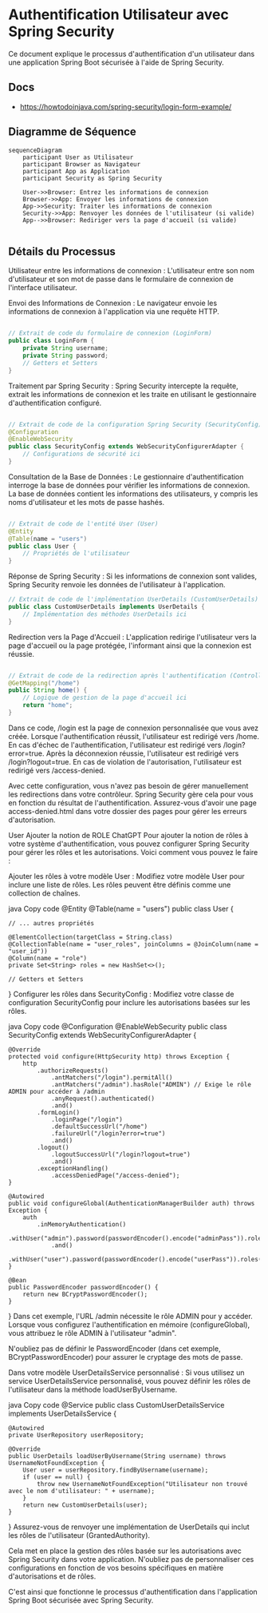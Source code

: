 
# Authentification Utilisateur avec Spring Security

Ce document explique le processus d'authentification d'un utilisateur dans une application Spring Boot sécurisée à l'aide de Spring Security.


## Docs

- https://howtodoinjava.com/spring-security/login-form-example/

## Diagramme de Séquence

```mermaid
sequenceDiagram
    participant User as Utilisateur
    participant Browser as Navigateur
    participant App as Application
    participant Security as Spring Security
    
    User->>Browser: Entrez les informations de connexion
    Browser->>App: Envoyer les informations de connexion
    App->>Security: Traiter les informations de connexion
    Security->>App: Renvoyer les données de l'utilisateur (si valide)
    App-->>Browser: Rediriger vers la page d'accueil (si valide)
    
```
    
## Détails du Processus

Utilisateur entre les informations de connexion : L'utilisateur entre son nom d'utilisateur et son mot de passe dans le formulaire de connexion de l'interface utilisateur.

Envoi des Informations de Connexion : Le navigateur envoie les informations de connexion à l'application via une requête HTTP.

```java

// Extrait de code du formulaire de connexion (LoginForm)
public class LoginForm {
    private String username;
    private String password;
    // Getters et Setters
}
```

Traitement par Spring Security : Spring Security intercepte la requête, extrait les informations de connexion et les traite en utilisant le gestionnaire d'authentification configuré.

```java

// Extrait de code de la configuration Spring Security (SecurityConfig)
@Configuration
@EnableWebSecurity
public class SecurityConfig extends WebSecurityConfigurerAdapter {
    // Configurations de sécurité ici
}
```

Consultation de la Base de Données : Le gestionnaire d'authentification interroge la base de données pour vérifier les informations de connexion. La base de données contient les informations des utilisateurs, y compris les noms d'utilisateur et les mots de passe hashés.

```java

// Extrait de code de l'entité User (User)
@Entity
@Table(name = "users")
public class User {
    // Propriétés de l'utilisateur
}
```

Réponse de Spring Security : Si les informations de connexion sont valides, Spring Security renvoie les données de l'utilisateur à l'application.

```java
// Extrait de code de l'implémentation UserDetails (CustomUserDetails)
public class CustomUserDetails implements UserDetails {
    // Implémentation des méthodes UserDetails ici
}
```

Redirection vers la Page d'Accueil : L'application redirige l'utilisateur vers la page d'accueil ou la page protégée, l'informant ainsi que la connexion est réussie.

```java

// Extrait de code de la redirection après l'authentification (Controller)
@GetMapping("/home")
public String home() {
    // Logique de gestion de la page d'accueil ici
    return "home";
}
```


 Dans ce code, /login est la page de connexion personnalisée que vous avez créée. Lorsque l'authentification réussit, l'utilisateur est redirigé vers /home. En cas d'échec de l'authentification, l'utilisateur est redirigé vers /login?error=true. Après la déconnexion réussie, l'utilisateur est redirigé vers /login?logout=true. En cas de violation de l'autorisation, l'utilisateur est redirigé vers /access-denied.

Avec cette configuration, vous n'avez pas besoin de gérer manuellement les redirections dans votre contrôleur. Spring Security gère cela pour vous en fonction du résultat de l'authentification. Assurez-vous d'avoir une page access-denied.html dans votre dossier des pages pour gérer les erreurs d'autorisation.




User
Ajouter la notion de ROLE
ChatGPT
Pour ajouter la notion de rôles à votre système d'authentification, vous pouvez configurer Spring Security pour gérer les rôles et les autorisations. Voici comment vous pouvez le faire :

Ajouter les rôles à votre modèle User :
Modifiez votre modèle User pour inclure une liste de rôles. Les rôles peuvent être définis comme une collection de chaînes.

java
Copy code
@Entity
@Table(name = "users")
public class User {

    // ... autres propriétés

    @ElementCollection(targetClass = String.class)
    @CollectionTable(name = "user_roles", joinColumns = @JoinColumn(name = "user_id"))
    @Column(name = "role")
    private Set<String> roles = new HashSet<>();

    // Getters et Setters
}
Configurer les rôles dans SecurityConfig :
Modifiez votre classe de configuration SecurityConfig pour inclure les autorisations basées sur les rôles.

java
Copy code
@Configuration
@EnableWebSecurity
public class SecurityConfig extends WebSecurityConfigurerAdapter {

    @Override
    protected void configure(HttpSecurity http) throws Exception {
        http
            .authorizeRequests()
                .antMatchers("/login").permitAll()
                .antMatchers("/admin").hasRole("ADMIN") // Exige le rôle ADMIN pour accéder à /admin
                .anyRequest().authenticated()
                .and()
            .formLogin()
                .loginPage("/login")
                .defaultSuccessUrl("/home")
                .failureUrl("/login?error=true")
                .and()
            .logout()
                .logoutSuccessUrl("/login?logout=true")
                .and()
            .exceptionHandling()
                .accessDeniedPage("/access-denied");
    }

    @Autowired
    public void configureGlobal(AuthenticationManagerBuilder auth) throws Exception {
        auth
            .inMemoryAuthentication()
                .withUser("admin").password(passwordEncoder().encode("adminPass")).roles("ADMIN")
                .and()
                .withUser("user").password(passwordEncoder().encode("userPass")).roles("USER");
    }

    @Bean
    public PasswordEncoder passwordEncoder() {
        return new BCryptPasswordEncoder();
    }
}
Dans cet exemple, l'URL /admin nécessite le rôle ADMIN pour y accéder. Lorsque vous configurez l'authentification en mémoire (configureGlobal), vous attribuez le rôle ADMIN à l'utilisateur "admin".

N'oubliez pas de définir le PasswordEncoder (dans cet exemple, BCryptPasswordEncoder) pour assurer le cryptage des mots de passe.

Dans votre modèle UserDetailsService personnalisé :
Si vous utilisez un service UserDetailsService personnalisé, vous pouvez définir les rôles de l'utilisateur dans la méthode loadUserByUsername.

java
Copy code
@Service
public class CustomUserDetailsService implements UserDetailsService {

    @Autowired
    private UserRepository userRepository;

    @Override
    public UserDetails loadUserByUsername(String username) throws UsernameNotFoundException {
        User user = userRepository.findByUsername(username);
        if (user == null) {
            throw new UsernameNotFoundException("Utilisateur non trouvé avec le nom d'utilisateur: " + username);
        }
        return new CustomUserDetails(user);
    }
}
Assurez-vous de renvoyer une implémentation de UserDetails qui inclut les rôles de l'utilisateur (GrantedAuthority).

Cela met en place la gestion des rôles basée sur les autorisations avec Spring Security dans votre application. N'oubliez pas de personnaliser ces configurations en fonction de vos besoins spécifiques en matière d'autorisations et de rôles.







C'est ainsi que fonctionne le processus d'authentification dans l'application Spring Boot sécurisée avec Spring Security.